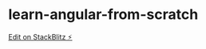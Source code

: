 # learn-angular-from-scratch

[Edit on StackBlitz ⚡️](https://stackblitz.com/edit/learn-angular-from-scratch)